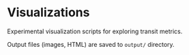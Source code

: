 # Visualizations

Experimental visualization scripts for exploring transit metrics.

Output files (images, HTML) are saved to `output/` directory.

